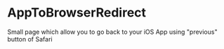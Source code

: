 AppToBrowserRedirect
====================

Small page which allow you to go back to your iOS App using "previous" button of Safari
